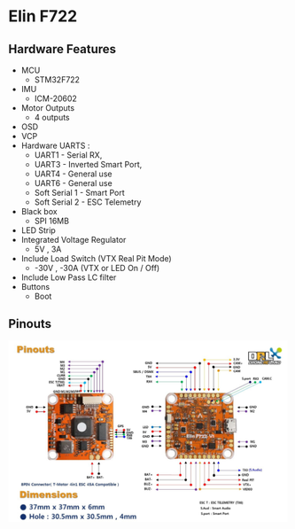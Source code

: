 # Elin F722

## Hardware Features

- MCU
  - STM32F722
- IMU
  - ICM-20602
- Motor Outputs
  - 4 outputs
- OSD
- VCP
- Hardware UARTS :
  - UART1 - Serial RX,
  - UART3 - Inverted Smart Port,
  - UART4 - General use
  - UART6 - General use
  - Soft Serial 1 - Smart Port
  - Soft Serial 2 - ESC Telemetry
- Black box
  - SPI 16MB
- LED Strip
- Integrated Voltage Regulator
  - 5V , 3A
- Include Load Switch (VTX Real Pit Mode)
  - -30V , -30A (VTX or LED On / Off)
- Include Low Pass LC filter
- Buttons
  - Boot

## Pinouts

![Elin F722 Pinout](images/ElinF722_pinout.jpg)
